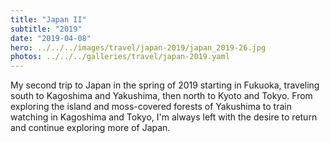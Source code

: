 ```yaml
---
title: "Japan II"
subtitle: "2019"
date: "2019-04-08"
hero: ../../../images/travel/japan-2019/japan_2019-26.jpg
photos: ../../../galleries/travel/japan-2019.yaml
---
```


My second trip to Japan in the spring of 2019 starting in Fukuoka, traveling south to Kagoshima and Yakushima, then north to Kyoto and Tokyo. From exploring the island and moss-covered forests of Yakushima to train watching in Kagoshima and Tokyo, I'm always left with the desire to return and continue exploring more of Japan.